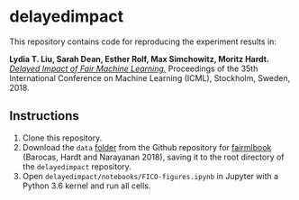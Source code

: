 # delayedimpact

This repository contains code for reproducing the experiment results in:

**Lydia T. Liu, Sarah Dean, Esther Rolf, Max Simchowitz, Moritz Hardt.** [*Delayed Impact of Fair Machine Learning.*](https://arxiv.org/abs/1803.04383) Proceedings of the 35th International Conference on Machine Learning (ICML), Stockholm, Sweden, 2018.


## Instructions
1. Clone this repository.
2. Download the `data` [folder](https://github.com/fairmlbook/fairmlbook.github.io/tree/master/code/creditscore/data) from the Github repository for [fairmlbook](http://fairmlbook.org/) (Barocas, Hardt and Narayanan 2018), saving it to the root directory of the `delayedimpact` repository.
3. Open `delayedimpact/notebooks/FICO-figures.ipynb` in Jupyter with a Python 3.6 kernel and run all cells.
